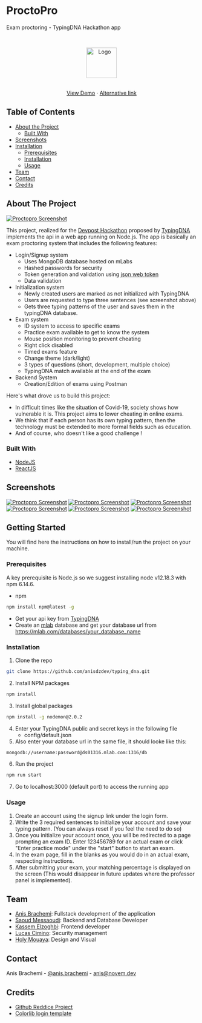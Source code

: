 # ProctoPro
Exam proctoring - TypingDNA Hackathon app




<!-- PROJECT LOGO -->
<br />
<p align="center">
  <img src="server/public/images/icon.png" alt="Logo" width="80" height="80">
  <p align="center">
    <br />
    <a href="https://novem.dev/">View Demo</a>
    ·
    <a href="https://exam-proctorer.herokuapp.com/">Alternative link</a>
  </p>
</p>




<!-- TABLE OF CONTENTS -->
## Table of Contents

* [About the Project](#about-the-project)
  * [Built With](#built-with)
* [Screenshots](#screenshots)
* [Installation](#getting-started)
  * [Prerequisites](#prerequisites)
  * [Installation](#installation)
  * [Usage](#usage)
* [Team](#team)
* [Contact](#contact)
* [Credits](#credits)



<!-- ABOUT THE PROJECT -->
## About The Project

[![Proctopro Screenshot][product-screenshot-1]](https://novem.dev)

This project, realized for the [Devpost Hackathon](https://typingdna.devpost.com/) proposed by [TypingDNA](https://www.typingdna.com/) implements the api in a web app running on Node.js. The app is basically an exam proctoring system that includes the following features:
* Login/Signup system
    * Uses MongoDB database hosted on mLabs
    * Hashed passwords for security
    * Token generation and validation using [json web token](https://www.npmjs.com/package/jsonwebtoken)
    * Data validation
* Initialization system
    * Newly created users are marked as not initialized with TypingDNA
    * Users are requested to type three sentences (see screenshot above)
    * Gets three typing patterns of the user and saves them in the typingDNA database.
* Exam system
    * ID system to access to specific exams
    * Practice exam available to get to know the system
    * Mouse position monitoring to prevent cheating
    * Right click disabled
    * Timed exams feature
    * Change theme (dark/light) 
    * 3 types of questions (short, development, multiple choice)
    * TypingDNA match available at the end of the exam
* Backend System
    * Creation/Edition of exams using Postman

Here's what drove us to build this project:
* In difficult times like the situation of Covid-19, society shows how vulnerable it is. This project aims to lower cheating in online exams.
* We think that if each person has its own typing pattern, then the technology must be extended to more formal fields such as education.
* And of course, who doesn't like a good challenge !



### Built With

* [NodeJS](https://nodejs.org/en/)
* [ReactJS](https://reactjs.org/)


<!-- SCREENSHOTS -->
## Screenshots
[![Proctopro Screenshot][product-screenshot-2]](https://novem.dev)
[![Proctopro Screenshot][product-screenshot-3]](https://novem.dev)
[![Proctopro Screenshot][product-screenshot-4]](https://novem.dev)
[![Proctopro Screenshot][product-screenshot-5]](https://novem.dev)
[![Proctopro Screenshot][product-screenshot-6]](https://novem.dev)
[![Proctopro Screenshot][product-screenshot-7]](https://novem.dev)


<!-- GETTING STARTED -->
## Getting Started

You will find here the instructions on how to install/run the project on your machine.

### Prerequisites

A key prerequisite is Node.js so we suggest installing node v12.18.3 with npm 6.14.6.
* npm
```sh
npm install npm@latest -g
```

* Get your api key from [TypingDNA](https://www.typingdna.com/clients/)
* Create an [mlab](https://mlab.com/signup/) database and get your database url from https://mlab.com/databases/your_database_name


### Installation

1. Clone the repo
```sh
git clone https://github.com/anisdzdev/typing_dna.git
```
2. Install NPM packages
```sh
npm install
```
3. Install global packages
```sh
npm install -g nodemon@2.0.2
```
4. Enter your TypingDNA public and secret keys in the following file
    * config/default.json
5. Also enter your database url in the same file, it should looke like this:
```sh
mongodb://username:password@ds01316.mlab.com:1316/db
```
6. Run the project
```sh
npm run start
```
7. Go to localhost:3000 (default port) to access the running app


### Usage
1. Create an account using the signup link under the login form.
2. Write the 3 required sentences to initialize your account and save your typing pattern. (You can always reset if you feel the need to do so)
3. Once you initialize your account once, you will be redirected to a page prompting an exam ID. Enter 123456789 for an actual exam or click "Enter practice mode" under the "start" button to start an exam.
4. In the exam page, fill in the blanks as you would do in an actual exam, respecting instructions.
5. After submitting your exam, your matching percentage is displayed on the screen (This would disappear in future updates where the professor panel is implemented).


<!-- ROADMAP -->
## Team

* [Anis Brachemi](https://github.com/anisdzdev): Fullstack development of the application
* [Saoud Messaoudi](https://github.com/saoudmessaoudi): Backend and Database Developer
* [Kassem Elzoghbi](https://github.com/NvmKassem): Frontend developer
* [Lucas Cimino](https://github.com/lucas-cimino): Security management
* [Holy Mouaya](https://github.com/Holy-Mouaya): Design and Visual


<!-- CONTACT -->
## Contact

Anis Brachemi - [@anis.brachemi](https://www.instagram.com/anis.brachemi/) - anis@novem.dev


<!-- ACKNOWLEDGEMENTS -->
## Credits
* [Github Reddice Project](https://github.com/Remchi/reddice)
* [Colorlib login template](https://colorlib.com/wp/template/login-form-v2/)


<!-- MARKDOWN LINKS & IMAGES -->
<!-- https://www.markdownguide.org/basic-syntax/#reference-style-links -->

[product-screenshot-1]: screenshots/1.png
[product-screenshot-2]: screenshots/2.png
[product-screenshot-3]: screenshots/3.png
[product-screenshot-4]: screenshots/4.png
[product-screenshot-5]: screenshots/5.png
[product-screenshot-6]: screenshots/6.png
[product-screenshot-7]: screenshots/7.png

